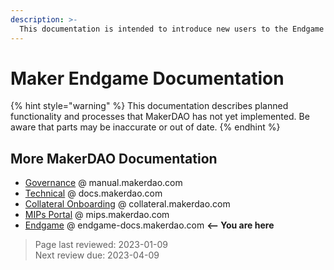 ```yaml
---
description: >-
  This documentation is intended to introduce new users to the Endgame Plan and to serve as reference material for more advanced users.
---
```


# Maker Endgame Documentation

{% hint style="warning" %}
This documentation describes planned functionality and processes that MakerDAO has not yet implemented. Be aware that parts may be inaccurate or out of date.
{% endhint %}

## More MakerDAO Documentation
* [Governance](https://manual.makerdao.com/) @ manual.makerdao.com
* [Technical](https://docs.makerdao.com/) @ docs.makerdao.com
* [Collateral Onboarding](https://collateral.makerdao.com/) @ collateral.makerdao.com
* [MIPs Portal](https://mips.makerdao.com/) @ mips.makerdao.com
* [Endgame](https://endgame-docs.makerdao.com/) @ endgame-docs.makerdao.com **<-- You are here**

>Page last reviewed: 2023-01-09    
>Next review due: 2023-04-09    

